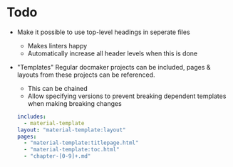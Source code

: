 # Todo

- Make it possible to use top-level headings in seperate files
  - Makes linters happy
  - Automatically increase all header levels when this is done
- "Templates"
  Regular docmaker projects can be included, pages & layouts from these projects can be referenced.

  - This can be chained
  - Allow specifying versions to prevent breaking dependent templates when making breaking changes

  ```yaml
  includes:
    - material-template
  layout: "material-template:layout"
  pages:
    - "material-template:titlepage.html"
    - "material-template:toc.html"
    - "chapter-[0-9]+.md"
  ```
